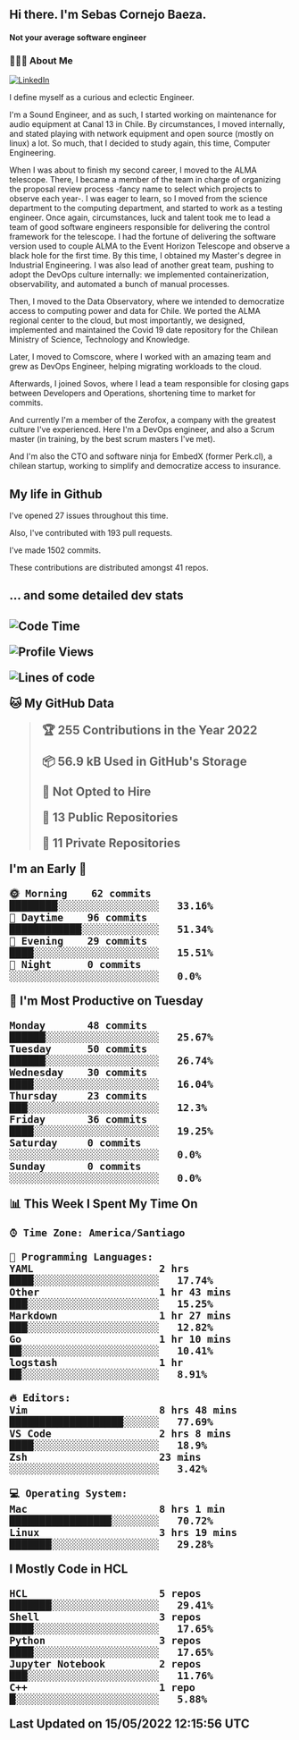 <h2> Hi there.  I'm Sebas Cornejo Baeza.</h2>
<h4> Not your average software engineer</h4>
<h3> 👨🏻‍💻 About Me </h3>
<a href="http://linkedin.com/in/sebastian-cornejo-baeza/"><img alt="LinkedIn" src="https://img.shields.io/badge/Sebas%20Cornejo%20-informational?style=appveyor&logo=linkedin"></a>


I define myself as a curious and eclectic Engineer.

I'm a Sound Engineer, and as such, I started working on maintenance for audio equipment at Canal 13 in Chile.
By circumstances, I moved internally, and stated playing with network equipment and open source (mostly on linux) 
a lot. So much, that I decided to study again, this time, Computer Engineering.

When I was about to finish my second career, I moved to the ALMA telescope. There, I became a member of the team
in charge of organizing the proposal review process -fancy name to select which projects to observe each year-. 
I was eager to learn, so I moved from the science department to the computing department, and started to work as 
a testing engineer. Once again, circumstances, luck and talent took me to lead a team of good software engineers 
responsible for delivering the control framework for the telescope. I had the fortune of delivering the software
version used to couple ALMA to the Event Horizon Telescope and observe a black hole for the first time.
By this time, I obtained my Master's degree in Industrial Engineering.
I was also lead of another great team, pushing to adopt the DevOps culture internally: we implemented containerization, observability, and automated a bunch of manual processes.

Then, I moved to the Data Observatory, where we intended to democratize access to computing power
and data for Chile. We ported the ALMA regional center to the cloud, but most importantly, we designed, implemented
and maintained the Covid 19 date repository for the Chilean Ministry of Science, Technology and Knowledge.

Later, I moved to Comscore, where I worked with an amazing team and grew as DevOps Engineer, helping migrating workloads to the cloud.

Afterwards, I joined Sovos, where I lead a team responsible for closing gaps between Developers and Operations, shortening time to market for commits.

And currently I'm a member of the Zerofox, a company with the greatest culture I've experienced. Here I'm a DevOps
engineer, and also a Scrum master (in training, by the best scrum masters I've met).
 
And I'm also the CTO and software ninja for EmbedX (former Perk.cl), a chilean startup, working to simplify and democratize access to insurance.

<h2> My life in Github </h2>

I've opened 27 issues throughout this time.

Also, I've contributed with 193 pull requests.

I've made 1502 commits.

These contributions are distributed amongst 41 repos.

<h2>... and some detailed dev stats<h2>

<!--START_SECTION:waka-->
![Code Time](http://img.shields.io/badge/Code%20Time-0%20secs-blue)

![Profile Views](http://img.shields.io/badge/Profile%20Views-125-blue)

![Lines of code](https://img.shields.io/badge/From%20Hello%20World%20I%27ve%20Written-603%20Thousand%20lines%20of%20code-blue)

**🐱 My GitHub Data** 

> 🏆 255 Contributions in the Year 2022
 > 
> 📦 56.9 kB Used in GitHub's Storage 
 > 
> 🚫 Not Opted to Hire
 > 
> 📜 13 Public Repositories 
 > 
> 🔑 11 Private Repositories  
 > 
**I'm an Early 🐤** 

```text
🌞 Morning    62 commits     ████████░░░░░░░░░░░░░░░░░   33.16% 
🌆 Daytime    96 commits     ████████████░░░░░░░░░░░░░   51.34% 
🌃 Evening    29 commits     ████░░░░░░░░░░░░░░░░░░░░░   15.51% 
🌙 Night      0 commits      ░░░░░░░░░░░░░░░░░░░░░░░░░   0.0%

```
📅 **I'm Most Productive on Tuesday** 

```text
Monday       48 commits     ██████░░░░░░░░░░░░░░░░░░░   25.67% 
Tuesday      50 commits     ██████░░░░░░░░░░░░░░░░░░░   26.74% 
Wednesday    30 commits     ████░░░░░░░░░░░░░░░░░░░░░   16.04% 
Thursday     23 commits     ███░░░░░░░░░░░░░░░░░░░░░░   12.3% 
Friday       36 commits     ████░░░░░░░░░░░░░░░░░░░░░   19.25% 
Saturday     0 commits      ░░░░░░░░░░░░░░░░░░░░░░░░░   0.0% 
Sunday       0 commits      ░░░░░░░░░░░░░░░░░░░░░░░░░   0.0%

```


📊 **This Week I Spent My Time On** 

```text
⌚︎ Time Zone: America/Santiago

💬 Programming Languages: 
YAML                     2 hrs               ████░░░░░░░░░░░░░░░░░░░░░   17.74% 
Other                    1 hr 43 mins        ███░░░░░░░░░░░░░░░░░░░░░░   15.25% 
Markdown                 1 hr 27 mins        ███░░░░░░░░░░░░░░░░░░░░░░   12.82% 
Go                       1 hr 10 mins        ██░░░░░░░░░░░░░░░░░░░░░░░   10.41% 
logstash                 1 hr                ██░░░░░░░░░░░░░░░░░░░░░░░   8.91%

🔥 Editors: 
Vim                      8 hrs 48 mins       ███████████████████░░░░░░   77.69% 
VS Code                  2 hrs 8 mins        ████░░░░░░░░░░░░░░░░░░░░░   18.9% 
Zsh                      23 mins             ░░░░░░░░░░░░░░░░░░░░░░░░░   3.42%

💻 Operating System: 
Mac                      8 hrs 1 min         █████████████████░░░░░░░░   70.72% 
Linux                    3 hrs 19 mins       ███████░░░░░░░░░░░░░░░░░░   29.28%

```

**I Mostly Code in HCL** 

```text
HCL                      5 repos             ███████░░░░░░░░░░░░░░░░░░   29.41% 
Shell                    3 repos             ████░░░░░░░░░░░░░░░░░░░░░   17.65% 
Python                   3 repos             ████░░░░░░░░░░░░░░░░░░░░░   17.65% 
Jupyter Notebook         2 repos             ███░░░░░░░░░░░░░░░░░░░░░░   11.76% 
C++                      1 repo              █░░░░░░░░░░░░░░░░░░░░░░░░   5.88%

```



 Last Updated on 15/05/2022 12:15:56 UTC
<!--END_SECTION:waka-->
